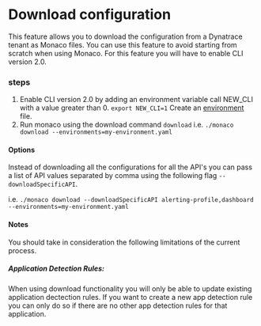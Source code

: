 # Download configuration

This feature allows you to download the configuration from a Dynatrace tenant as Monaco files. You can use this feature to avoid starting from scratch when using Monaco. For this feature you will have to enable CLI version 2.0.

### steps
1. Enable CLI version 2.0 by adding an environment variable call NEW_CLI with a value greater than 0.
``export NEW_CLI=1``
Create an [environment](https://github.com/dynatrace-oss/dynatrace-monitoring-as-code#environments-file) file. 
2. Run monaco using the download command ``download``
i.e. ``./monaco download --environments=my-environment.yaml ``

#### Options
Instead of downloading all the configurations for all the API's you can pass a list of API values separated by comma using the following flag ``--downloadSpecificAPI``.

i.e. ``./monaco download --downloadSpecificAPI alerting-profile,dashboard --environments=my-environment.yaml ``


#### Notes
You should take in consideration the following limitations of the current process.
##### Application Detection Rules:
When using download functionality you will only be able to update existing application dectection rules. If you want to create a new app detection rule you can only do so if there are no other app detection rules for that application.



